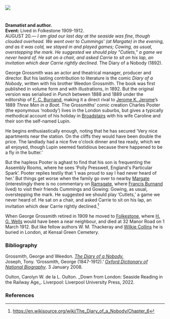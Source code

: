 <a href="https://dev.visual-essays.app"><img src="https://dev-visual-essays.netlify.app/images/ve-button.png"/></a> 
<param author="Professor Carolyn Oulton" banner="/images/banners/19c.jpg" layout="vtl" title="George Grossmith (1847-1912)" ve-config=""/>

<param aliases="Folkestone" eid="Q375314" ve-entity=""/>
<param aliases="Broadstairs" eid="Q922739" ve-entity=""/>
<param aliases="the station" eid="Q2912867" ve-entity=""/>
<param aliases="Margate" eid="Q618045" ve-entity=""/>
<param aliases="Ramsgate" eid="Q736439" ve-entity=""/>

#

**Dramatist and author.**   
**Event:** Lived in Folkestone 1909-1912.   
AUGUST 20.— _I am glad our last day at the seaside was fine, though clouded overhead. We went over to Cummings' (at Margate) in the evening, and as it was cold, we stayed in and played games; Cowing, as usual, overstepping the mark. He suggested we should play "Cutlets," a game we never heard of. He sat on a chair, and asked Carrie to sit on his lap, an invitation which dear Carrie rightly declined._ The Diary of a Nobody (1892). 
<param ve-image-v2 manifest="https://iiif.juncture-digital.org/wc:Weedon-and-George-Grossmith.jpg/manifest.json">
<param center="Q618045" ve-map="" zoom="10"/>

George Grossmith was an actor and theatrical manager, producer and director. But his lasting contribution to literature is the comic _Diary of a Nobody_, written with his brother Weedon Grossmith. The book was first published in volume form and with illustrations, in 1892. But the original version was serialised in _Punch_ between 1888 and 1889 under the editorship of [F. C. Burnand](/19c/19c-burnand-biography), making it a direct rival to [Jerome K. Jerome](/19c/19c-jerome-biography)’s 1889 _Three Men in a Boat_. The Grossmiths’ comic creation Charles Pooter (the eponymous ‘nobody’) lives in the London suburbs, but gives a typically methodical account of his holiday in [Broadstairs](/dickens/broadstairs) with his wife Caroline and their son the self-named Lupin.
<param ve-image-v2 manifest="https://iiif.juncture-digital.org/wc:Weedon_and_George_Grossmith.jpg/manifest.json">
<param center="Q922739" ve-map="" zoom="10"/>

He begins enthusiastically enough, noting that he has secured ‘Very nice apartments near the station. On the cliffs they would have been double the price. The landlady had a nice five o'clock dinner and tea ready, which we all enjoyed, though Lupin seemed fastidious because there happened to be a fly in the butter.’
<param ve-image-v2 manifest="https://iiif.juncture-digital.org/wc:From_the_cliffs%2C_Broadstairs%2C_England-LCCN2002696430.jpg/manifest.json">
<param center="Q2912867" ve-map="" zoom="10"/>

But the hapless Pooter is aghast to find that his son is frequenting the Assembly Rooms, where he sees ‘Polly Presswell, England's Particular Spark’. Pooter replies testily that ’I was proud to say I had never heard of her.’ But things get worse when the family go over to nearby [Margate](/dickens/19c-margate) (interestingly there is no commentary on [Ramsgate](/dickens/19c-ramsgate), where [Francis Burnand](/19c/19c-burnand-biography) lived) to visit their friends Cummings and Gowing: Gowing, as usual, overstepping the mark. He suggested we should play ‘Cutlets,’ a game we never heard of. He sat on a chair, and asked Carrie to sit on his lap, an invitation which dear Carrie rightly declined.[^ref1]
<param ve-image-v2 manifest="https://iiif.juncture-digital.org/wc:Margate_parade_1904.jpg/manifest.json">
<param ve-image-v2 manifest="https://iiif.juncture-digital.org/wc:Ramsgate_Marina_-_geograph.org.uk_-_1907412.jpg/manifest.json">
<param center="Q618045" ve-map="" zoom="10"/>
<param center="Q736439" ve-map="" zoom="10"/>

When George Grossmith retired in 1909 he moved to [Folkestone](/19c/19c-folkestone), where [H. G. Wells](/20c/20c-wellshg-biography) would have been a near neighbour, and died at 32 Manor Road on 1 March 1912. But like fellow authors W. M. Thackeray and [Wilkie Collins](/19c/19c-collins-biography) he is buried in London, at Kensal Green Cemetery.
<param ve-image-v2 manifest="https://iiif.juncture-digital.org/wc:West_Cliff_Folkestone_England.jpg/manifest.json">
<param center="Q375314" ve-map="" zoom="10"/>

### Bibliography

Grossmith, George and Weedon. [_The Diary of a Nobody._](https://en.wikisource.org/wiki/The_Diary_of_a_Nobody/Chapter_6)   
Joseph, Tony. ‘Grossmith, George (1847-1912).’ [_Oxford Dictionary of National Biography_](https://doi.org/10.1093/ref:odnb/33590). 3 January 2008.  
<param ve-image-v2 manifest="https://iiif.juncture-digital.org/wc:Diary_of_a_Nobody_first.jpg/manifest.json">
Oulton, Carolyn W. de la L. Oulton. _Down from London: Seaside Reading in the Railway Age_. Liverpool: Liverpool University Press, 2022.

### References

[^ref1]: https://en.wikisource.org/wiki/The_Diary_of_a_Nobody/Chapter_6
